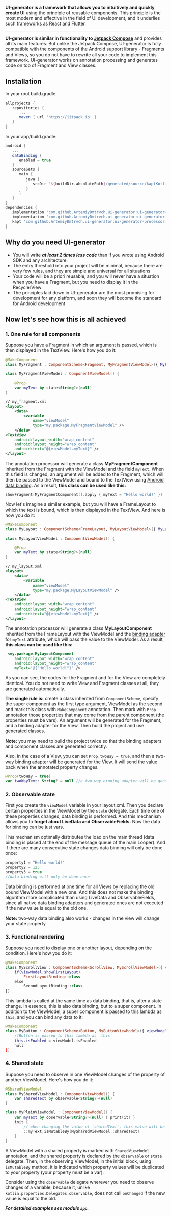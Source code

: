 **UI-generator is a framework that allows you to intuitively and quickly create UI** using the principle of reusable components. This principle is the most modern and effective in the field of UI development, and it underlies such frameworks as React and Flutter.

---
**UI-generator is similar in functionality to [Jetpack Compose](https://developer.android.com/jetpack/compose)** and provides all its main features. But unlike the Jetpack Compose, UI-generator is fully compatible with the components of the Android support library - Fragments and Views, so you do not have to rewrite all your code to implement this framework. UI-generator works on annotation processing and generates code on top of Fragment and View classes.

## Installation

In your root build.gradle:
```gradle
allprojects {
   repositories {
      ...
      maven { url 'https://jitpack.io' }
   }
}
```
In your app/build.gradle:
```gradle
android {
   ...
   dataBinding {
      enabled = true
   }
   sourceSets {
      main {
         java {
            srcDir "${buildDir.absolutePath}/generated/source/kaptKotlin/"
         }
      }
   }
}
dependencies {
   implementation 'com.github.ArtemiyDmtrvch.ui-generator:ui-generator-base:0.9.+'
   implementation 'com.github.ArtemiyDmtrvch.ui-generator:ui-generator-annotations:0.9.+'
   kapt 'com.github.ArtemiyDmtrvch.ui-generator:ui-generator-processor:0.9.+'
}
```
## Why do you need UI-generator
- You will write ***at least 2 times less code*** than if you wrote using Android SDK and any architecture.
- The entry threshold into your project will be minimal, because there are very few rules, and they are simple and universal for all situations
- Your code will be a priori reusable, and you will never have a situation when you have a Fragment, but you need to display it in the RecyclerView
- The principles laid down in UI-generator are the most promising for development for any platform, and soon they will become the standard for Android development

## Now let's see how this is all achieved

### 1. One rule for all components

Suppose you have a Fragment in which an argument is passed, which is then displayed in the TextView. Here's how you do it:
```kotlin
@MakeComponent
class MyFragment : ComponentScheme<Fragment, MyFragmentViewModel>({ MyFragmentBinding::class })

class MyFragmentViewModel : ComponentViewModel() {

    @Prop
    var myText by state<String?>(null)
}
```
```xml
// my_fragment.xml
<layout>
    <data>
        <variable
            name="viewModel"
            type="my.package.MyFragmentViewModel" />
    </data>
<TextView
    android:layout_width="wrap_content"
    android:layout_height="wrap_content"
    android:text="@{viewModel.myText}" />
</layout>
```
The annotation processor will generate a class **MyFragmentComponent** inherited from the Fragment with the ViewModel and the field `myText`. When this field is changed, an argument will be added to the Fragment, which will then be passed to the ViewModel and bound to the TextView using [Android data binding](https://developer.android.com/topic/libraries/data-binding). As a result, **this class can be used like this:**
```kotlin
showFragment(MyFragmentComponent().apply { myText = "Hello world!" })
```

Now let's imagine a similar example, but you will have a FrameLayout to which the text is bound, which is then displayed in the TextView. And here is how you do it:
```kotlin
@MakeComponent
class MyLayout : ComponentScheme<FrameLayout, MyLayoutViewModel>({ MyLayoutBinding::class })

class MyLayoutViewModel : ComponentViewModel() {

    @Prop
    var myText by state<String?>(null)
}
```
```xml
// my_layout.xml
<layout>
    <data>
        <variable
            name="viewModel"
            type="my.package.MyLayoutViewModel" />
    </data>
<TextView
    android:layout_width="wrap_content"
    android:layout_height="wrap_content"
    android:text="@{viewModel.myText}" />
</layout>
```
The annotation processor will generate a class **MyLayoutComponent** inherited from the FrameLayout with the ViewModel and the [binding adapter](https://developer.android.com/topic/libraries/data-binding/binding-adapters) for `myText` attribute, which will pass the value to the ViewModel. As a result, **this class can be used like this:**
```xml
 <my.package.MyLayoutComponent
    android:layout_width="wrap_content"
    android:layout_height="wrap_content"
    myText='@{"Hello world!"}' />
```

As you can see, the codes for the Fragment and for the View are completely identical. You do not need to write View and Fragment classes at all, they are generated automatically.

**The single rule is:** create a class inherited from `ComponentScheme`, specify the super component as the first type argument, ViewModel as the second and mark this class with `MakeComponent` annotation. Then mark with `Prop` annotation those properties that may come from the parent component (the properties must be vars). An argument will be generated for the Fragment, and a binding adapter for the View. Then build the project and use generated classes.

**Note:** you may need to build the project twice so that the binding adapters and component classes are generated correctly.

Also, in the case of a View, you can set `Prop.twoWay = true`, and then a two-way binding adapter will be generated for the View. It will send the value back when the annotated property changes.
```kotlin
@Prop(twoWay = true)
var twoWayText: String? = null //a two-way binding adapter will be generated
```
### 2. Observable state

First you create the `viewModel` variable in your layout.xml. Then you declare certain properties in the ViewModel by the `state` delegate. Each time one of these properties changes, data binding is performed. And this mechanism allows you to **forget about LiveData and ObservableFields.** Now the data for binding can be just vars.

This mechanism optimally distributes the load on the main thread (data binding is placed at the end of the message queue of the main Looper). And if there are many consecutive state changes data binding will only be done once:
```kotlin
property1 = "Hello world!"
property2 = 123
property3 = true
//data binding will only be done once
```

Data binding is performed at one time for all Views by replacing the old bound ViewModel with a new one. And this does not make the binding algorithm more complicated than using LiveData and ObservableFields, since all native data binding adapters and generated ones are not executed if the new value is equal to the old one.

**Note:** two-way data binding also works - changes in the view will change your state property

### 3. Functional rendering

Suppose you need to display one or another layout, depending on the condition. Here's how you do it:
```kotlin
@MakeComponent
class MyScrollView : ComponentScheme<ScrollView, MyScrollViewModel>({ viewModel ->
    if(viewModel.showFirstLayout)
        FirstLayoutBinding::class
    else
        SecondLayoutBinding::class
})
```
This lambda is called at the same time as data binding, that is, after a state change. In essence, this is also data binding, but to a super component. In addition to the ViewModel, a super component is passed to this lambda as `this`, and you can bind any data to it:
```kotlin
@MakeComponent
class MyButton : ComponentScheme<Button, MyButtonViewModel>({ viewModel ->
    //Button is passed to this lambda as `this`
    this.isEnabled = viewModel.isEnabled
    null
})
```

### 4. Shared state

Suppose you need to observe in one ViewModel changes of the property of another ViewModel. Here's how you do it:
```kotlin
@SharedViewModel
class MySharedViewModel : ComponentViewModel() {
    var sharedText by observable<String?>(null)
}

class MyPlainViewModel : ComponentViewModel() {
    var myText by observable<String?>(null) { print(it) }
    init {
        // when changing the value of `sharedText`, this value will be set to `myText`
        ::myText.isMutableBy(MySharedViewModel::sharedText)
    }
}
```
A ViewModel with a shared property is marked with `SharedViewModel` annotation, and the shared property is declared by the `observable` or `state` delegate. Then, in the observing ViewModel, in the initial block, using `isMutableBy` method, it is indicated which property values will be duplicated to your property (your property must be a var).

Consider using the `observable` delegate wherever you need to observe changes of a variable, because it, unlike `kotlin.properties.Delegates.observable`, does not call `onChanged` if the new value is equal to the old.

***For detailed examples see module `app`.***